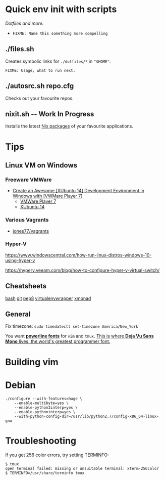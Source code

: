 # Quick env init with **scripts**

*Dotfiles and more.*

* `FIXME: Name this something more compelling`

## ./files.sh

Creates symbolic links for `./dotfiles/*` in `"$HOME"`.

    FIXME: Usage, what to run next.

## ./autosrc.sh repo.cfg

Checks out your favourite repos.

## nixit.sh -- Work In Progress

Installs the latest [Nix packages](https://nixos.org/nix/) of your favourite
applications.

# Tips

## Linux VM on Windows

### Freeware VMWare

* [Create an Awesome \[XUbuntu 14\] Development Environment in Windows with
  \[VWMare Player 7\]](https://nickjanetakis.com/blog/create-an-awesome-linux-development-environment-in-windows-with-vmware)
  * [VMWare Player 7](https://my.vmware.com/web/vmware/free#desktop_end_user_computing/vmware_player/7_0)
  * [XUbuntu 14](http://mirror.us.leaseweb.net/ubuntu-cdimage/xubuntu/releases/14.04/release/xubuntu-14.04.2-desktop-amd64.iso)

### Various Vagrants

* [jones77/vagrants](https://github.com/jones77/vagrants)

### Hyper-V

https://www.windowscentral.com/how-run-linux-distros-windows-10-using-hyper-v

https://hyperv.veeam.com/blog/how-to-configure-hyper-v-virtual-switch/

## Cheatsheets

[bash](http://kvz.io/blog/2013/11/21/bash-best-practices/)
[git](https://www.git-tower.com/blog/content/posts/54-git-cheat-sheet/git-cheat-sheet-large01.png)
[pep8](http://i.imgur.com/ckjEZOi.png)
[virtualenvwrapper](https://virtualenvwrapper.readthedocs.io/en/latest/)
[xmonad](https://wiki.haskell.org/wikiupload/b/b8/Xmbindings.png)

## General

Fix timezone: `sudo timedatectl set-timezone America/New_York`

You want [**powerline fonts**](https://github.com/powerline/fonts) for `vim` and
`tmux`.  [This is where **Deja Vu Sans Mono** lives, the world's greatest
programmer font.](https://github.com/powerline/fonts/tree/master/DejaVuSansMono)

# Building vim

# Debian

    ./configure --with-features=huge \
        --enable-multibyte=yes \
        --enable-python3interp=yes \
        --enable-pythoninterp=yes \
        --with-python-config-dir=/usr/lib/python2.7/config-x86_64-linux-gnu

# Troubleshooting

If you get 256 color errors, try setting TERMINFO:

    $ tmux
    open terminal failed: missing or unsuitable terminal: xterm-256color
    $ TERMINFO=/usr/share/terminfo tmux

<!--

Deprecated documentation

> # `packages.sh`

> Install some basic apt/yum packages.  eg `ruby`, needed by
> linuxbrew, `sudo` in case I'm on a Debian machine, `strace` just because.  Then
> installs [Linuxbrew](http://linuxbrew.sh/) and more packages (eg the latest
> versions of tmux and go).

> Have a look in the [`_packages/`](_packages/) directory and modify to your
> heart's content.

-->
